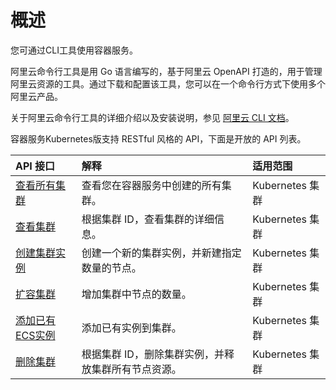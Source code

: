 # 概述

您可通过CLI工具使用容器服务。

阿里云命令行工具是用 Go 语言编写的，基于阿里云 OpenAPI 打造的，用于管理阿里云资源的工具。通过下载和配置该工具，您可以在一个命令行方式下使用多个阿里云产品。

关于阿里云命令行工具的详细介绍以及安装说明，参见 [阿里云 CLI 文档](https://help.aliyun.com/document_detail/66653.html)。

容器服务Kubernetes版支持 RESTful 风格的 API，下面是开放的 API 列表。

|API 接口|解释|适用范围|
|:-----|:-|:---|
|[查看所有集群](/cn.zh-CN/通过CLI使用容器服务/查看所有集群实例.md)|查看您在容器服务中创建的所有集群。|Kubernetes 集群|
|[查看集群](/cn.zh-CN/通过CLI使用容器服务/查看集群实例.md)|根据集群 ID，查看集群的详细信息。|Kubernetes 集群|
|[创建集群实例](/cn.zh-CN/通过CLI使用容器服务/创建集群实例.md)|创建一个新的集群实例，并新建指定数量的节点。|Kubernetes 集群|
|[扩容集群](/cn.zh-CN/通过CLI使用容器服务/扩容集群实例.md)|增加集群中节点的数量。|Kubernetes 集群|
|[添加已有ECS实例](/cn.zh-CN/通过CLI使用容器服务/添加已有ECS实例.md)|添加已有实例到集群。|Kubernetes 集群|
|[删除集群](/cn.zh-CN/通过CLI使用容器服务/删除集群实例.md)|根据集群 ID，删除集群实例，并释放集群所有节点资源。|Kubernetes 集群|

